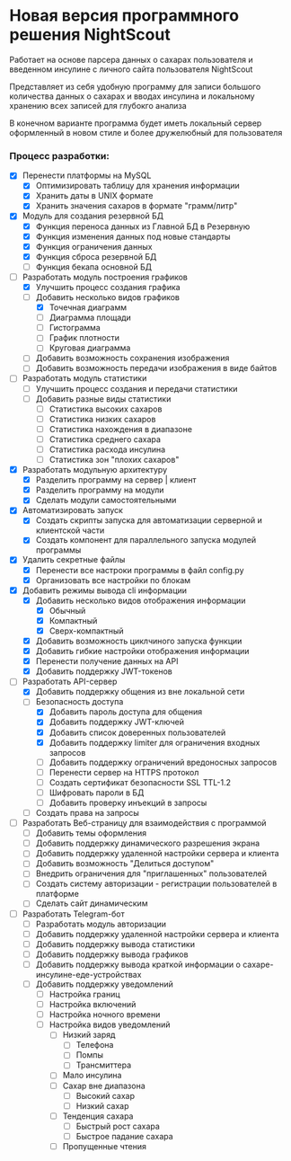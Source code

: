 # Новая версия программного решения **NightScout** 
Работает на основе парсера данных о сахарах пользователя и введенном инсулине с личного сайта пользователя NightScout

Представляет из себя удобную программу для записи большого количества данных о сахарах и вводах инсулина и локальному хранению всех записей для глубокго анализа

В конечном варианте программа будет иметь локальный сервер оформленный в новом стиле и более дружелюбный для пользователя


### Процесс разработки:
- [x] Перенести платформы на MySQL
    - [x] Оптимизировать таблицу для хранения информации
    - [x] Хранить даты в UNIX формате
    - [x] Хранить значения сахаров в формате "грамм/литр"
- [x] Модуль для создания резервной БД
    - [x] Функция переноса данных из Главной БД в Резервную
    - [x] Функция изменения данных под новые стандарты
    - [x] Функция ограничения данных
    - [x] Функция сброса резервной БД
    - [ ] Функция бекапа основной БД
- [ ] Разработать модуль построения графиков
    - [x] Улучшить процесс создания графика
    - [ ] Добавить несколько видов графиков
        - [x] Точечная диаграмм
        - [ ] Диаграмма площади
        - [ ] Гистограмма
        - [ ] График плотности
        - [ ] Круговая диаграмма
    - [ ] Добавить возможность сохранения изображения
    - [ ] Добавить возможность передачи изображения в виде байтов
- [ ] Разработать модуль статистики
    - [ ] Улучшить процесс создания и передачи статистики
    - [ ] Добавить разные виды статистики
        - [ ] Статистика высоких сахаров 
        - [ ] Статистика низких сахаров 
        - [ ] Статистика нахождения в диапазоне 
        - [ ] Статистика среднего сахара
        - [ ] Статистика расхода инсулина
        - [ ] Статистика зон "плохих сахаров"
- [x] Разработать модульную архитектуру
    - [x] Разделить программу на сервер | клиент
    - [x] Разделить программу на модули
    - [x] Сделать модули самостоятельными 
- [x] Автоматизировать запуск
    - [x] Создать скрипты запуска для автоматизации серверной и клиентской части
    - [x] Создать компонент для параллельного запуска модулей программы
- [x] Удалить секретные файлы
    - [x] Перенести все настроки программы в файл config.py
    - [x] Организовать все настройки по блокам
- [x] Добавить режимы вывода cli информации
    - [x] Добавить несколько видов отображения информации
        - [x] Обычный
        - [x] Компактный
        - [x] Сверх-компактный
    - [x] Добавить возможность циклчиного запуска функции
    - [x] Добавить гибкие настройки отображения информации
    - [x] Перенести получение данных на API
    - [x] Добавить поддержку JWT-токенов
- [ ] Разработать API-сервер
    - [x] Добавить поддержку общения из вне локальной сети
    - [ ] Безопасность доступа
        - [x] Добавить пароль доступа для общения
        - [x] Добавить поддержку JWT-ключей
        - [x] Добавить список доверенных пользователей
        - [x] Добавить поддержку limiter для ограничения входных запросов
        - [ ] Добавить поддержку ограничений вредоносных запросов
        - [ ] Перенести сервер на HTTPS протокол
        - [ ] Создать сертификат безопасности SSL TTL-1.2
        - [ ] Шифровать пароли в БД
        - [ ] Добавить проверку инъекций в запросы
    - [ ] Создать права на запросы
- [ ] Разработать Веб-страницу для взаимодействия с программой
    - [ ] Добавить темы оформления
    - [ ] Добавить поддержку динамического разрешения экрана
    - [ ] Добавить поддержку удаленной настройки сервера и клиента
    - [ ] Добавить возможность "Делиться доступом"
    - [ ] Внедрить ограничения для "приглашенных" пользователей
    - [ ] Создать систему авторизации - регистрации пользователей в платформе
    - [ ] Сделать сайт динамическим
- [ ] Разработать Telegram-бот
    - [ ] Разработать модуль авторизации
    - [ ] Добавить поддержку удаленной настройки сервера и клиента
    - [ ] Добавить поддержку вывода статистики
    - [ ] Добавить поддержку вывода графиков
    - [ ] Добавить поддержку вывода краткой информации о сахаре-инсулине-еде-устройствах
    - [ ] Добавить поддержку уведомлений
        - [ ] Настройка границ
        - [ ] Настройка включений
        - [ ] Настройка ночного времени
        - [ ] Настройка видов уведомлений
            - [ ] Низкий заряд
                - [ ] Телефона
                - [ ] Помпы
                - [ ] Трансмиттера 
            - [ ] Мало инсулина
            - [ ] Сахар вне диапазона
                - [ ] Высокий сахар
                - [ ] Низкий сахар
            - [ ] Тенденция сахара 
                - [ ] Быстрый рост сахара
                - [ ] Быстрое падание сахара
            - [ ] Пропущенные чтения
